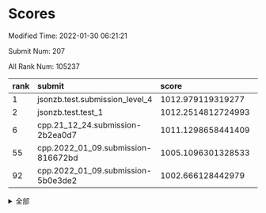 # Scores

Modified Time: 2022-01-30 06:21:21

Submit Num: 207

All Rank Num: 105237

| rank |               submit               |       score        |       sigma        | pk_num |
| :--- | :--------------------------------- | :----------------- | :----------------- | :----- |
| 1    | jsonzb.test.submission_level_4     | 1012.979119319277  | 0.7894625536024806 | 2039   |
| 2    | jsonzb.test.test_1                 | 1012.2514812724993 | 0.7993241766965647 | 2032   |
| 6    | cpp.21_12_24.submission-2b2ea0d7   | 1011.1298658441409 | 0.7763231132003834 | 2033   |
| 55   | cpp.2022_01_09.submission-816672bd | 1005.1096301328533 | 0.7042534237260148 | 2034   |
| 92   | cpp.2022_01_09.submission-5b0e3de2 | 1002.666128442979  | 0.6990401643146654 | 2038   |


<details>
<summary>全部</summary>

| rank |                 submit                 |       score        |       sigma        | pk_num |
| :--- | :------------------------------------- | :----------------- | :----------------- | :----- |
| 1    | jsonzb.test.submission_level_4         | 1012.979119319277  | 0.7894625536024806 | 2039   |
| 2    | jsonzb.test.test_1                     | 1012.2514812724993 | 0.7993241766965647 | 2032   |
| 3    | gobigger.level_3.submission_level_3_22 | 1011.6429123988181 | 0.7702382373257837 | 2036   |
| 4    | gobigger.level_3.submission_level_3_35 | 1011.4714797971536 | 0.805148926762474  | 2035   |
| 5    | gobigger.level_3.submission_level_3_31 | 1011.1452947746178 | 0.7845431838987906 | 2034   |
| 6    | cpp.21_12_24.submission-2b2ea0d7       | 1011.1298658441409 | 0.7763231132003834 | 2033   |
| 7    | gobigger.level_3.submission_level_3_1  | 1011.0215748010662 | 0.8033062505719588 | 2032   |
| 8    | gobigger.level_3.submission_level_3_24 | 1010.991954137017  | 0.7641983572296168 | 2034   |
| 9    | gobigger.level_3.submission_level_3_49 | 1010.9526023330844 | 0.8088085951321617 | 2033   |
| 10   | gobigger.level_3.submission_level_3_0  | 1010.9333809723355 | 0.7869045817514345 | 2032   |
| 11   | gobigger.level_3.submission_level_3_26 | 1010.8463227062686 | 0.7621211363853243 | 2037   |
| 12   | gobigger.level_3.submission_level_3_43 | 1010.7074340982861 | 0.7553021221701768 | 2032   |
| 13   | gobigger.level_3.submission_level_3_34 | 1010.6343531146695 | 0.7593429952996773 | 2034   |
| 14   | gobigger.level_3.submission_level_3_42 | 1010.598788971122  | 0.7830844324711701 | 2033   |
| 15   | gobigger.level_3.submission_level_3_41 | 1010.574542929786  | 0.77457923119426   | 2034   |
| 16   | gobigger.level_3.submission_level_3_46 | 1010.471812025541  | 0.7858191286756627 | 2031   |
| 17   | gobigger.level_3.submission_level_3_3  | 1010.4334679769195 | 0.7525566136254236 | 2033   |
| 18   | gobigger.level_3.submission_level_3_33 | 1010.40767557153   | 0.7563764617340419 | 2033   |
| 19   | gobigger.level_3.submission_level_3_45 | 1010.3276359303244 | 0.7571344016726349 | 2035   |
| 20   | gobigger.level_3.submission_level_3_17 | 1010.3180732390861 | 0.7596573880402221 | 2035   |
| 21   | gobigger.level_3.submission_level_3_9  | 1010.2521050508906 | 0.7426023278916999 | 2032   |
| 22   | gobigger.level_3.submission_level_3_48 | 1010.247372460717  | 0.7685412608534873 | 2038   |
| 23   | gobigger.level_3.submission_level_3_28 | 1010.2455491799689 | 0.752887224208714  | 2040   |
| 24   | gobigger.level_3.submission_level_3_11 | 1010.1985496709011 | 0.7827148896988855 | 2034   |
| 25   | gobigger.level_3.submission_level_3_27 | 1010.1970582235328 | 0.7544220615828603 | 2029   |
| 26   | gobigger.level_3.submission_level_3_32 | 1010.1399778109497 | 0.7580954126549951 | 2032   |
| 27   | gobigger.level_3.submission_level_3_12 | 1010.1131554989729 | 0.7503258565839929 | 2033   |
| 28   | gobigger.level_3.submission_level_3_7  | 1010.0514779668651 | 0.7588573022066175 | 2026   |
| 29   | gobigger.level_3.submission_level_3_18 | 1010.0467531584967 | 0.7489689106198578 | 2035   |
| 30   | gobigger.level_3.submission_level_3_20 | 1009.9990651217337 | 0.7535335826204682 | 2036   |
| 31   | gobigger.level_3.submission_level_3_5  | 1009.9470859112296 | 0.7405359864155441 | 2035   |
| 32   | gobigger.level_3.submission_level_3_6  | 1009.9206073242797 | 0.7530226721461216 | 2035   |
| 33   | gobigger.level_3.submission_level_3_21 | 1009.9090888911979 | 0.751689405730658  | 2032   |
| 34   | gobigger.level_3.submission_level_3_16 | 1009.7784424941509 | 0.7476536607483522 | 2035   |
| 35   | gobigger.level_3.submission_level_3_47 | 1009.7688151988282 | 0.7656753145995754 | 2034   |
| 36   | gobigger.level_3.submission_level_3_37 | 1009.7349588828887 | 0.76735104519049   | 2032   |
| 37   | gobigger.level_3.submission_level_3_30 | 1009.7339785840624 | 0.7668746075488393 | 2030   |
| 38   | gobigger.level_3.submission_level_3_38 | 1009.7067581881302 | 0.7444863919840783 | 2035   |
| 39   | gobigger.level_3.submission_level_3_39 | 1009.6595253756481 | 0.7650035451309831 | 2034   |
| 40   | gobigger.level_3.submission_level_3_15 | 1009.5615526096683 | 0.7238809741316024 | 2036   |
| 41   | gobigger.level_3.submission_level_3_10 | 1009.553261602647  | 0.7765521626501996 | 2028   |
| 42   | gobigger.level_3.submission_level_3_29 | 1009.503631609579  | 0.7771606831930772 | 2038   |
| 43   | gobigger.level_3.submission_level_3_44 | 1009.3948022537618 | 0.7476364492784983 | 2030   |
| 44   | gobigger.level_3.submission_level_3_2  | 1009.378406110855  | 0.7550288560344582 | 2033   |
| 45   | gobigger.level_3.submission_level_3_4  | 1009.3498725791885 | 0.7487848204071481 | 2030   |
| 46   | gobigger.level_3.submission_level_3_13 | 1009.1438956245476 | 0.738796911389284  | 2031   |
| 47   | gobigger.level_3.submission_level_3_23 | 1009.1358472410883 | 0.7402777752974368 | 2038   |
| 48   | gobigger.level_3.submission_level_3_19 | 1009.0664598313268 | 0.7556197880601246 | 2033   |
| 49   | gobigger.level_3.submission_level_3_36 | 1009.0620948737096 | 0.7465385108033579 | 2033   |
| 50   | gobigger.level_3.submission_level_3_25 | 1008.9733882265907 | 0.7657459087254631 | 2033   |
| 51   | gobigger.level_3.submission_level_3_14 | 1008.8392777605584 | 0.7597809999465334 | 2040   |
| 52   | gobigger.level_3.submission_level_3_8  | 1008.6393902948338 | 0.7623886814838408 | 2037   |
| 53   | gobigger.level_3.submission_level_3_40 | 1007.9682485467109 | 0.7308139585554028 | 2035   |
| 54   | gobigger.level_1.submission_level_1_21 | 1005.1638423969663 | 0.7273425586432182 | 2037   |
| 55   | cpp.2022_01_09.submission-816672bd     | 1005.1096301328533 | 0.7042534237260148 | 2034   |
| 56   | gobigger.level_1.submission_level_1_29 | 1004.9486341091076 | 0.7126450834706525 | 2032   |
| 57   | gobigger.level_1.submission_level_1_23 | 1004.4488111145397 | 0.7192452294106059 | 2033   |
| 58   | gobigger.level_1.submission_level_1_49 | 1004.4333471221412 | 0.7241114245278353 | 2031   |
| 59   | gobigger.level_1.submission_level_1_44 | 1004.4005098909083 | 0.7153649597516318 | 2032   |
| 60   | gobigger.level_1.submission_level_1_40 | 1004.390193844992  | 0.7261111068097936 | 2032   |
| 61   | gobigger.level_1.submission_level_1_9  | 1004.3653210060285 | 0.7246125063279768 | 2030   |
| 62   | gobigger.level_1.submission_level_1_22 | 1004.1773496408141 | 0.7292057469367653 | 2036   |
| 63   | gobigger.level_1.submission_level_1_27 | 1004.054326041282  | 0.7277178561617148 | 2028   |
| 64   | gobigger.level_1.submission_level_1_15 | 1004.0235801779654 | 0.7195463812252887 | 2035   |
| 65   | gobigger.level_1.submission_level_1_19 | 1003.9774716184047 | 0.7119307033536069 | 2035   |
| 66   | gobigger.level_1.submission_level_1_14 | 1003.8264302182969 | 0.7140390926635162 | 2038   |
| 67   | gobigger.level_1.submission_level_1_35 | 1003.6956989894021 | 0.7194904800597386 | 2036   |
| 68   | gobigger.level_1.submission_level_1_20 | 1003.6683254068016 | 0.7154813773679226 | 2034   |
| 69   | gobigger.level_1.submission_level_1_13 | 1003.5917150840652 | 0.7167405244413635 | 2031   |
| 70   | gobigger.level_1.submission_level_1_18 | 1003.5253114860261 | 0.7147110217110585 | 2031   |
| 71   | gobigger.level_1.submission_level_1_33 | 1003.5071710847219 | 0.7148953136031945 | 2035   |
| 72   | gobigger.level_1.submission_level_1_17 | 1003.5045595256406 | 0.7147125943444674 | 2038   |
| 73   | gobigger.level_1.submission_level_1_42 | 1003.4746330397577 | 0.7184485581510566 | 2031   |
| 74   | gobigger.level_1.submission_level_1_26 | 1003.4717407752698 | 0.7260088045876881 | 2035   |
| 75   | gobigger.level_1.submission_level_1_34 | 1003.4299335433057 | 0.7147815667276397 | 2036   |
| 76   | gobigger.level_1.submission_level_1_47 | 1003.4217250021525 | 0.7154088846876999 | 2033   |
| 77   | gobigger.level_1.submission_level_1_48 | 1003.4196873808373 | 0.7187076005280537 | 2032   |
| 78   | gobigger.level_1.submission_level_1_38 | 1003.4185235565534 | 0.7065149082972256 | 2030   |
| 79   | gobigger.level_1.submission_level_1_16 | 1003.3833921268438 | 0.71841777114342   | 2033   |
| 80   | gobigger.level_1.submission_level_1_32 | 1003.1805113440618 | 0.7301971771375254 | 2031   |
| 81   | gobigger.level_1.submission_level_1_11 | 1002.9609551578181 | 0.6979400440705541 | 2035   |
| 82   | gobigger.level_1.submission_level_1_1  | 1002.9446688716065 | 0.7147837221896065 | 2032   |
| 83   | gobigger.level_1.submission_level_1_12 | 1002.9040381643907 | 0.7084515226168725 | 2035   |
| 84   | gobigger.level_1.submission_level_1_5  | 1002.8890646307734 | 0.7109514613683912 | 2036   |
| 85   | gobigger.level_1.submission_level_1_25 | 1002.8629910611762 | 0.708002514189356  | 2030   |
| 86   | gobigger.level_1.submission_level_1_4  | 1002.796807938363  | 0.7058526719369322 | 2034   |
| 87   | gobigger.level_1.submission_level_1_24 | 1002.7268850745849 | 0.7140578841933759 | 2036   |
| 88   | gobigger.level_1.submission_level_1_39 | 1002.7267345239374 | 0.7209975767207122 | 2034   |
| 89   | gobigger.level_1.submission_level_1_36 | 1002.706625684477  | 0.7121487598694285 | 2031   |
| 90   | gobigger.level_1.submission_level_1_37 | 1002.6815078298749 | 0.720979514430996  | 2036   |
| 91   | gobigger.level_1.submission_level_1_8  | 1002.6720884141929 | 0.7105559515741426 | 2035   |
| 92   | cpp.2022_01_09.submission-5b0e3de2     | 1002.666128442979  | 0.6990401643146654 | 2038   |
| 93   | gobigger.level_1.submission_level_1_10 | 1002.6405869461778 | 0.7091892770597786 | 2022   |
| 94   | gobigger.level_1.submission_level_1_46 | 1002.5411080617409 | 0.7084310759411129 | 2035   |
| 95   | gobigger.level_1.submission_level_1_28 | 1002.5259720643453 | 0.728676075168192  | 2034   |
| 96   | gobigger.level_1.submission_level_1_30 | 1002.4823703359821 | 0.7048563539247487 | 2032   |
| 97   | gobigger.level_1.submission_level_1_31 | 1002.2700885991939 | 0.7133888368060997 | 2037   |
| 98   | gobigger.level_1.submission_level_1_2  | 1002.2169169072457 | 0.722155132674491  | 2027   |
| 99   | gobigger.level_1.submission_level_1_45 | 1002.1568985360365 | 0.7127782798946246 | 2034   |
| 100  | gobigger.level_1.submission_level_1_43 | 1002.1283267761046 | 0.7158637177145537 | 2039   |
| 101  | gobigger.level_1.submission_level_1_41 | 1002.0333337718782 | 0.7046728677206346 | 2040   |
| 102  | gobigger.level_1.submission_level_1_6  | 1002.0230990879547 | 0.7096821555053359 | 2033   |
| 103  | gobigger.level_1.submission_level_1_7  | 1001.9515485668699 | 0.7091932801215644 | 2030   |
| 104  | gobigger.level_1.submission_level_1_0  | 1001.8764980268423 | 0.7025255195205143 | 2035   |
| 105  | gobigger.level_1.submission_level_1_3  | 1001.8370117895516 | 0.7030969114083581 | 2032   |
| 106  | gobigger.random.submission_random_15   | 997.6922164136399  | 0.7001374594287555 | 2032   |
| 107  | gobigger.random.submission_random_10   | 997.1475485189156  | 0.7070400271556216 | 2035   |
| 108  | gobigger.random.submission_random_25   | 997.0814610678901  | 0.7128923251016749 | 2035   |
| 109  | gobigger.random.submission_random_37   | 996.9931149800309  | 0.696605225898082  | 2033   |
| 110  | gobigger.random.submission_random_34   | 996.8367020061937  | 0.719492427517963  | 2031   |
| 111  | gobigger.random.submission_random_3    | 996.7773539403876  | 0.7172764053324431 | 2034   |
| 112  | gobigger.random.submission_random_19   | 996.6004065440607  | 0.7173333962315473 | 2040   |
| 113  | gobigger.random.submission_random_18   | 996.5965465808441  | 0.7134093820682186 | 2035   |
| 114  | gobigger.random.submission_random_4    | 996.4928037142225  | 0.7202267822337584 | 2032   |
| 115  | gobigger.random.submission_random_24   | 996.4878349303963  | 0.7102473552426631 | 2035   |
| 116  | gobigger.random.submission_random_9    | 996.3862369482754  | 0.7007866635316257 | 2028   |
| 117  | gobigger.random.submission_random_7    | 996.3246203492378  | 0.7201241934355063 | 2034   |
| 118  | gobigger.random.submission_random_30   | 996.2840383616796  | 0.7089341376524246 | 2032   |
| 119  | gobigger.random.submission_random_38   | 996.277436918162   | 0.7142392346701696 | 2036   |
| 120  | gobigger.random.submission_random_21   | 996.2079131202005  | 0.7272729563817788 | 2038   |
| 121  | gobigger.random.submission_random_29   | 996.1435135378405  | 0.7207381104457391 | 2034   |
| 122  | gobigger.random.submission_random_23   | 996.1032462446278  | 0.7162242012636223 | 2042   |
| 123  | gobigger.random.submission_random_8    | 996.0952636186183  | 0.7186698415771785 | 2036   |
| 124  | gobigger.random.submission_random_32   | 996.0899718980149  | 0.7115700489360501 | 2036   |
| 125  | gobigger.random.submission_random_5    | 996.0277267048839  | 0.7126400983332676 | 2034   |
| 126  | gobigger.random.submission_random_49   | 995.9943362923937  | 0.7149632032153657 | 2033   |
| 127  | gobigger.random.submission_random_43   | 995.9032231547267  | 0.7085974329411446 | 2033   |
| 128  | gobigger.random.submission_random_6    | 995.8909432205363  | 0.7016374956624088 | 2034   |
| 129  | gobigger.random.submission_random_39   | 995.8899870947175  | 0.7130375257532088 | 2029   |
| 130  | gobigger.random.submission_random_12   | 995.8849774207234  | 0.7052520217776871 | 2035   |
| 131  | gobigger.random.submission_random_44   | 995.8417242281113  | 0.70728294436695   | 2034   |
| 132  | gobigger.random.submission_random_17   | 995.8162944965043  | 0.7033361919179126 | 2035   |
| 133  | gobigger.random.submission_random_35   | 995.793482204303   | 0.7050487255635751 | 2035   |
| 134  | gobigger.random.submission_random_16   | 995.7680524020799  | 0.7235662059522335 | 2035   |
| 135  | gobigger.random.submission_random_22   | 995.7477905668918  | 0.7012678876167096 | 2035   |
| 136  | gobigger.random.submission_random_2    | 995.7085293200457  | 0.7196145200716799 | 2035   |
| 137  | gobigger.random.submission_random_14   | 995.6464961635672  | 0.71529827565909   | 2034   |
| 138  | gobigger.random.submission_random_1    | 995.6369953364176  | 0.7224946383297205 | 2031   |
| 139  | gobigger.random.submission_random_40   | 995.6255303763403  | 0.7133054750046345 | 2033   |
| 140  | gobigger.random.submission_random_13   | 995.5807912090727  | 0.7095320657021884 | 2039   |
| 141  | gobigger.random.submission_random_47   | 995.5659237390432  | 0.7141263005529939 | 2033   |
| 142  | gobigger.random.submission_random_33   | 995.5504541453921  | 0.7068882487819865 | 2036   |
| 143  | gobigger.random.submission_random_42   | 995.4695331398134  | 0.719164362984468  | 2026   |
| 144  | gobigger.random.submission_random_48   | 995.4544016500125  | 0.718919680459549  | 2030   |
| 145  | gobigger.random.submission_random_28   | 995.4259653072055  | 0.7033840105997573 | 2033   |
| 146  | gobigger.random.submission_random_46   | 995.3671525576708  | 0.6968579423144893 | 2029   |
| 147  | gobigger.random.submission_random_27   | 995.3647249302257  | 0.70302816314045   | 2033   |
| 148  | gobigger.random.submission_random_31   | 995.3597442447094  | 0.7057651462050849 | 2034   |
| 149  | gobigger.random.submission_random_36   | 995.3485601245346  | 0.7276161070428097 | 2030   |
| 150  | gobigger.random.submission_random_45   | 995.2928573441661  | 0.7146045326834308 | 2036   |
| 151  | gobigger.random.submission_random_11   | 995.2560389945254  | 0.7165528813609847 | 2030   |
| 152  | gobigger.random.submission_random_0    | 995.2267179897497  | 0.723685383527636  | 2031   |
| 153  | gobigger.random.submission_random_26   | 995.0550871465732  | 0.718161610335497  | 2035   |
| 154  | gobigger.random.submission_random_41   | 994.7591627947311  | 0.7245974284778007 | 2031   |
| 155  | gobigger.random.submission_random_20   | 994.4100616548241  | 0.725275331866619  | 2035   |
| 156  | gobigger.level_2.submission_level_2_0  | 993.7942577610828  | 0.7196631268465815 | 2037   |
| 157  | gobigger.level_2.submission_level_2_15 | 993.6990965989191  | 0.7262213993389297 | 2039   |
| 158  | gobigger.level_2.submission_level_2_19 | 993.5644738683901  | 0.7540119657748933 | 2034   |
| 159  | gobigger.level_2.submission_level_2_21 | 993.555283042536   | 0.7279222472350974 | 2031   |
| 160  | gobigger.level_2.submission_level_2_36 | 993.2379480625743  | 0.7310186626642152 | 2033   |
| 161  | gobigger.level_2.submission_level_2_41 | 993.1378530118392  | 0.7510265473899951 | 2035   |
| 162  | gobigger.level_2.submission_level_2_2  | 993.0281710335454  | 0.7344976181179428 | 2039   |
| 163  | gobigger.level_2.submission_level_2_34 | 992.8786541770394  | 0.7499736406550056 | 2035   |
| 164  | gobigger.level_2.submission_level_2_47 | 992.8410471580996  | 0.7488488799820315 | 2035   |
| 165  | gobigger.level_2.submission_level_2_7  | 992.743273963701   | 0.7576759290996392 | 2028   |
| 166  | gobigger.level_2.submission_level_2_49 | 992.7139475403961  | 0.7344658755087937 | 2035   |
| 167  | gobigger.level_2.submission_level_2_8  | 992.6251392295375  | 0.7518252594987789 | 2035   |
| 168  | gobigger.level_2.submission_level_2_18 | 992.6015153787544  | 0.7384622546957342 | 2035   |
| 169  | gobigger.level_2.submission_level_2_37 | 992.5796836901072  | 0.7345366016276412 | 2036   |
| 170  | gobigger.level_2.submission_level_2_45 | 992.4952734520134  | 0.7342170977596515 | 2033   |
| 171  | gobigger.level_2.submission_level_2_40 | 992.4492242228098  | 0.7223948292962706 | 2034   |
| 172  | gobigger.level_2.submission_level_2_10 | 992.4304846684452  | 0.7394159738959969 | 2032   |
| 173  | gobigger.level_2.submission_level_2_33 | 992.3707127953178  | 0.7320406313222165 | 2034   |
| 174  | gobigger.level_2.submission_level_2_25 | 992.3198001429049  | 0.7378621931074395 | 2040   |
| 175  | gobigger.level_2.submission_level_2_12 | 992.2892251392545  | 0.7543449444358258 | 2033   |
| 176  | gobigger.level_2.submission_level_2_27 | 992.2096388638522  | 0.7271334014189605 | 2030   |
| 177  | gobigger.level_2.submission_level_2_6  | 992.1269416417131  | 0.76637487012537   | 2030   |
| 178  | gobigger.level_2.submission_level_2_43 | 992.1075537293441  | 0.7630610181724135 | 2034   |
| 179  | gobigger.level_2.submission_level_2_42 | 992.0565926902933  | 0.7456212909467754 | 2036   |
| 180  | gobigger.level_2.submission_level_2_29 | 992.0342831945294  | 0.7446966879445852 | 2035   |
| 181  | gobigger.level_2.submission_level_2_9  | 991.9497566515992  | 0.727268388763148  | 2030   |
| 182  | gobigger.level_2.submission_level_2_23 | 991.9332457068824  | 0.7534187013339927 | 2033   |
| 183  | gobigger.level_2.submission_level_2_1  | 991.9205043250887  | 0.746471981030057  | 2032   |
| 184  | gobigger.level_2.submission_level_2_30 | 991.8404049156886  | 0.739561619962829  | 2034   |
| 185  | gobigger.level_2.submission_level_2_48 | 991.8170028216891  | 0.7544898693120181 | 2030   |
| 186  | gobigger.level_2.submission_level_2_4  | 991.8158647477611  | 0.7517515057802603 | 2035   |
| 187  | gobigger.level_2.submission_level_2_32 | 991.7397669915149  | 0.7665409274722599 | 2033   |
| 188  | gobigger.level_2.submission_level_2_20 | 991.650288535063   | 0.7766089616056032 | 2036   |
| 189  | gobigger.level_2.submission_level_2_35 | 991.6354109140578  | 0.7522803589352173 | 2033   |
| 190  | gobigger.level_2.submission_level_2_46 | 991.6233428212877  | 0.7485613478941935 | 2033   |
| 191  | gobigger.level_2.submission_level_2_14 | 991.5324403115856  | 0.749284316359553  | 2034   |
| 192  | gobigger.level_2.submission_level_2_17 | 991.5244109099127  | 0.7392184431146307 | 2033   |
| 193  | gobigger.level_2.submission_level_2_24 | 991.5181481257115  | 0.7330958685342365 | 2035   |
| 194  | gobigger.level_2.submission_level_2_11 | 991.4774122198382  | 0.7539249914064526 | 2031   |
| 195  | gobigger.level_2.submission_level_2_44 | 991.3181916440764  | 0.7405560408000623 | 2030   |
| 196  | gobigger.level_2.submission_level_2_39 | 991.1123563166722  | 0.7644927511754994 | 2036   |
| 197  | gobigger.level_2.submission_level_2_38 | 991.0915312925223  | 0.7455405555874433 | 2029   |
| 198  | gobigger.level_2.submission_level_2_5  | 991.0842953692115  | 0.7392592722217278 | 2029   |
| 199  | gobigger.level_2.submission_level_2_28 | 990.969226872672   | 0.7702022361621823 | 2038   |
| 200  | gobigger.level_2.submission_level_2_13 | 990.956667621387   | 0.7555130445138626 | 2033   |
| 201  | gobigger.level_2.submission_level_2_26 | 990.9438060008292  | 0.7576406745511924 | 2037   |
| 202  | gobigger.level_2.submission_level_2_22 | 990.8754755243112  | 0.7308080816313975 | 2031   |
| 203  | gobigger.level_2.submission_level_2_3  | 990.3116884555876  | 0.7761990394335151 | 2031   |
| 204  | gobigger.level_2.submission_level_2_31 | 989.9665662745454  | 0.7598383041478812 | 2037   |
| 205  | gobigger.level_2.submission_level_2_16 | 989.7653210233761  | 0.762576775060219  | 2023   |
| 206  | gobigger.none.submission_none_0        | 977.2391477204001  | 1.416720391381014  | 2034   |
| 207  | gobigger.none.submission_none_1        | 976.0691314368191  | 1.4174287779631862 | 2029   |

</details>